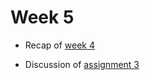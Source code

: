 # Week 5


- Recap of [week 4](../weeks/week-04.md)

- Discussion of [assignment 3](../assignments/assignment-03.md)
